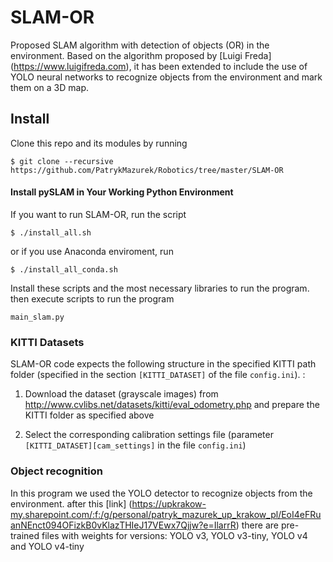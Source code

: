 # SLAM-OR 

Proposed SLAM algorithm with detection of objects (OR) in the environment. Based on the algorithm proposed by [Luigi Freda] (https://www.luigifreda.com), it has been extended to include the use of YOLO neural networks to recognize objects from the environment and mark them on a 3D map.

## Install 

Clone this repo and its modules by running 

```
$ git clone --recursive https://github.com/PatrykMazurek/Robotics/tree/master/SLAM-OR
```

#### Install pySLAM in Your Working Python Environment

If you want to run SLAM-OR, run the script

`$ ./install_all.sh` 

or if you use Anaconda enviroment, run 

`$ ./install_all_conda.sh` 

Install these scripts and the most necessary libraries to run the program. then execute scripts to run the program

`main_slam.py`

### KITTI Datasets

SLAM-OR code expects the following structure in the specified KITTI path folder (specified in the section `[KITTI_DATASET]` of the file `config.ini`). : 

1. Download the dataset (grayscale images) from http://www.cvlibs.net/datasets/kitti/eval_odometry.php and prepare the KITTI folder as specified above

2. Select the corresponding calibration settings file (parameter `[KITTI_DATASET][cam_settings]` in the file `config.ini`)

### Object recognition

In this program we used the YOLO detector to recognize objects from the environment. after this [link] (https://upkrakow-my.sharepoint.com/:f:/g/personal/patryk_mazurek_up_krakow_pl/EoI4eFRuanNEnct094OFizkB0vKlazTHIeJ17VEwx7Qjjw?e=IlarrR) there are pre-trained files with weights for versions: YOLO v3, YOLO v3-tiny, YOLO v4 and YOLO v4-tiny

